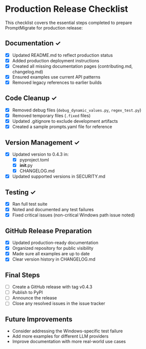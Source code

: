 # Production Release Checklist

This checklist covers the essential steps completed to prepare PromptMigrate for production release:

## Documentation ✓
- [x] Updated README.md to reflect production status
- [x] Added production deployment instructions
- [x] Created all missing documentation pages (contributing.md, changelog.md)
- [x] Ensured examples use current API patterns
- [x] Removed legacy references to earlier builds

## Code Cleanup ✓
- [x] Removed debug files (`debug_dynamic_values.py`, `regex_test.py`)
- [x] Removed temporary files (`.fixed` files)
- [x] Updated .gitignore to exclude development artifacts
- [x] Created a sample prompts.yaml file for reference

## Version Management ✓
- [x] Updated version to 0.4.3 in:
  - [x] pyproject.toml
  - [x] __init__.py
  - [x] CHANGELOG.md
- [x] Updated supported versions in SECURITY.md

## Testing ✓
- [x] Ran full test suite
- [x] Noted and documented any test failures
- [x] Fixed critical issues (non-critical Windows path issue noted)

## GitHub Release Preparation
- [x] Updated production-ready documentation
- [x] Organized repository for public visibility
- [x] Made sure all examples are up to date
- [x] Clear version history in CHANGELOG.md

## Final Steps
- [ ] Create a GitHub release with tag v0.4.3
- [ ] Publish to PyPI
- [ ] Announce the release
- [ ] Close any resolved issues in the issue tracker

## Future Improvements
- Consider addressing the Windows-specific test failure
- Add more examples for different LLM providers
- Improve documentation with more real-world use cases
